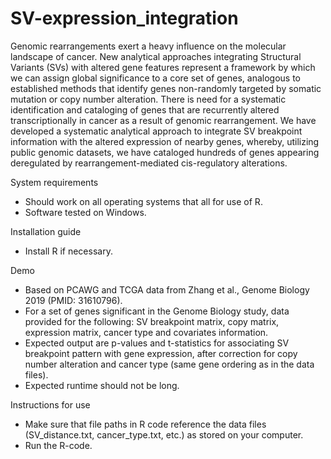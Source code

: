 # SV-expression_integration
Genomic rearrangements exert a heavy influence on the molecular landscape of cancer. New analytical approaches integrating Structural Variants (SVs) with altered gene features represent a framework by which we can assign global significance to a core set of genes, analogous to established methods that identify genes non-randomly targeted by somatic mutation or copy number alteration. There is need for a systematic identification and cataloging of genes that are recurrently altered transcriptionally in cancer as a result of genomic rearrangement. We have developed a systematic analytical approach to integrate SV breakpoint information with the altered expression of nearby genes, whereby, utilizing public genomic datasets, we have cataloged hundreds of genes appearing deregulated by rearrangement-mediated cis-regulatory alterations.

System requirements
- Should work on all operating systems that all for use of R.
- Software tested on Windows.

Installation guide
- Install R if necessary.

Demo
- Based on PCAWG and TCGA data from Zhang et al., Genome Biology 2019 (PMID: 31610796).
- For a set of genes significant in the Genome Biology study, data provided for the following: SV breakpoint matrix, copy matrix, expression matrix, cancer type and covariates information.
- Expected output are p-values and t-statistics for associating SV breakpoint pattern with gene expression, after correction for copy number alteration and cancer type (same gene ordering as in the data files).
- Expected runtime should not be long.

Instructions for use
- Make sure that file paths in R code reference the data files (SV_distance.txt, cancer_type.txt, etc.) as stored on your computer.
- Run the R-code.
